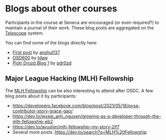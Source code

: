 # Blogs about other courses

Participants in the course at Seneca are encouraged (or even required?) to maintain a journal of their work.
These blog posts are aggregated on the [Telescope](https://telescope.cdot.systems/) system.

You can find some of the blogs directly here:

* [First post](https://dev.to/anshul137/first-post-22f3) by [anshul137](https://dev.to/anshul137)
* [OSD600](https://dev.to/tdaw/osd600-siteit-is-not-a-citation-tool-5cc9) by [tdaw](https://dev.to/tdaw)
* [Piotr Drozd Blog 1](https://dev.to/pdr0zd/piotr-drozd-blog-1-38h8) by [pdr0zd](https://dev.to/pdr0zd)

## Major League Hacking (MLH) Fellowship

The [MLH Fellowship](https://fellowship.mlh.io/) can be also interesting to attend after OSDC.
A few blog posts about it by participants:

* https://developers.facebook.com/blog/post/2021/05/18/pysa-contributor-story-grace-gao/
* https://dev.to/jessie_anh_nguyen/growing-as-a-developer-through-the-mlh-fellowship-eb2
* https://dev.to/ayushjn/mlh-fellowship-my-story-2if7
* Several more posts: https://dev.to/search?q=MLH%20Fellowship

